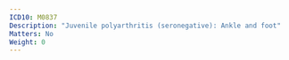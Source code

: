 ```yaml
---
ICD10: M0837
Description: "Juvenile polyarthritis (seronegative): Ankle and foot"
Matters: No
Weight: 0
---
```

